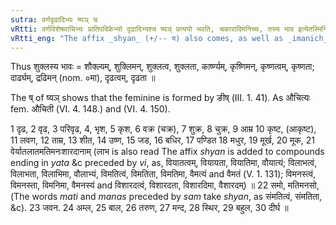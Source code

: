 ```yaml
---
sutra: वर्णदृढादिभ्यः ष्यञ् च
vRtti: वर्णविशेषवाचिभ्यः प्रातिपदिकेभ्यो दृढादिभ्यश्च ष्यञ् प्रत्ययो भवति, चकारादिमनिच्च, तस्य भाव इत्येतस्मिन्विषये ॥
vRtti_eng: "The affix _shyan_ (+/-- य) also comes, as well as _imanich_, after a word denoting colour, and after the words _dridha_ &c, in the sense of 'nature thereof'."
---
```

Thus शुक्लस्य भावः = शौक्ल्यम्, शुक्लिमन्, शुक्लत्व, शुक्लता, कार्ष्ण्यम्, कृष्णिमन्, कृष्णत्वम्, कृष्णता; दार्ढ्यम्, द्रढिमन् (nom. ०मा), दृढत्वम्, दृढता ॥

The ष् of ष्यञ् shows that the feminine is formed by ङीष् (III. 1. 41). As औचित्यः fem. औचिती (VI. 4. 148.) and (VI. 4. 150).

1 दृढ, 2 वृढ, 3 परिवृढ, 4, भृश, 5 कृश, 6 वक्र (चक्र), 7 शुक्र, 8 चुक्र, 9 आम्र 10 कृष्ट, (आकृष्ट), 11 लवण, 12 ताम्र, 13 शीत, 14 उष्ण, 15 जड, 16 बधिर, 17 पण्डित 18 मधुर, 19 मूर्ख, 20 मूक, 21 वेर्यातलातमतिमनःशारदानाम् (लाभ is also read The affix _shyan_ is added to compounds ending in _yata_ &c preceded by _vi_, as, वियातत्वम्, वियायता, वियातिमा, वौयात्यं; विलाभत्वं, विलाभता, विलाभिमा, वौलाभ्यं, विमतित्वं, विमतिता, विमतिमा, वैमत्यं and वैमतं (V. 1. 131); विमनस्त्वं, विमनस्ता, विमनिमा, वैमनस्यं and विशारदत्वं, विशारदता, विशारदिमा, वैशारदम्) ॥ 22 समो, मतिमनसो, (The words _mati_ and _manas_ preceded by _sam_ take _shyan_, as संमतित्वं, संमतिता, &c). 23 जवन. 24 अम्ल, 25 बाल, 26 तरुण, 27 मन्द, 28 स्थिर, 29 बहुल, 30 दीर्घ ॥
